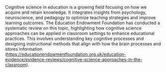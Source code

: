 Cognitive science in education is a growing field focusing on how we acquire and retain knowledge. It integrates insights from psychology, neuroscience, and pedagogy to optimize teaching strategies and improve learning outcomes. The Education Endowment Foundation has conducted a systematic review on this topic, highlighting how cognitive science approaches can be applied in classroom settings to enhance educational practices. This involves understanding key cognitive processes and designing instructional methods that align with how the brain processes and stores information (https://educationendowmentfoundation.org.uk/education-evidence/evidence-reviews/cognitive-science-approaches-in-the-classroom). 
